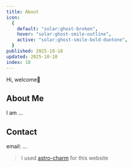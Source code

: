 ```yaml
---
title: About
icon:
  {
    default: "solar:ghost-broken",
    hover: "solar:ghost-smile-outline",
    active: "solar:ghost-smile-bold-duotone",
  }
published: 2025-10-18
updated: 2025-10-18
index: 10
---
```


Hi, welcome👋

## About Me

I am ...


## Contact

email: ...


> I used [astro-charm](https://github.com/Yuhanawa/astro-charm) for this website
